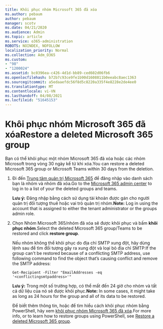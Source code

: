 ```yaml
---
title: Khôi phục nhóm Microsoft 365 đã xóa
ms.author: pebaum
author: pebaum
manager: scotv
ms.date: 04/21/2020
ms.audience: Admin
ms.topic: article
ms.service: o365-administration
ROBOTS: NOINDEX, NOFOLLOW
localization_priority: Normal
ms.collection: Adm_O365
ms.custom:
- "98"
- "1200024"
ms.assetid: bc0396ea-c426-4d1d-bb89-ced602d06fb6
ms.openlocfilehash: b72b7c93ce9fe1b90d1608811b0eeabc8aec1363
ms.sourcegitcommit: a5edaaefdc56f8d5c8220a335f4e8228e2de4ee0
ms.translationtype: MT
ms.contentlocale: vi-VN
ms.lasthandoff: 04/08/2021
ms.locfileid: "51645153"
---
```

# <a name="restore-a-deleted-microsoft-365-group"></a><span data-ttu-id="4b4d6-102">Khôi phục nhóm Microsoft 365 đã xóa</span><span class="sxs-lookup"><span data-stu-id="4b4d6-102">Restore a deleted Microsoft 365 group</span></span>

<span data-ttu-id="4b4d6-103">Bạn có thể khôi phục một nhóm Microsoft 365 đã xóa hoặc các nhóm Microsoft trong vòng 30 ngày kể từ khi xóa.</span><span class="sxs-lookup"><span data-stu-id="4b4d6-103">You can restore a deleted Microsoft 365 group or Microsoft Teams within 30 days from the deletion.</span></span>

1. <span data-ttu-id="4b4d6-104">Đi đến [Trung tâm quản trị Microsoft 365](https://aka.ms/RestoreDeletedGroup) để đăng nhập vào danh sách bạn là nhóm và nhóm đã xóa.</span><span class="sxs-lookup"><span data-stu-id="4b4d6-104">Go to the [Microsoft 365 admin center](https://aka.ms/RestoreDeletedGroup) to log in to a list of your the deleted groups and teams.</span></span>

    <span data-ttu-id="4b4d6-105">**Lưu ý:** Đăng nhập bằng cách sử dụng tài khoản được gán cho người quản trị đối tượng thuê hoặc vai trò quản trị nhóm.</span><span class="sxs-lookup"><span data-stu-id="4b4d6-105">**Note:** Log in using the account that is assigned to either the tenant administrator or the groups admin role.</span></span>

1. <span data-ttu-id="4b4d6-106">Chọn Nhóm Microsoft 365/nhóm đã xóa sẽ được khôi phục và bấm **khôi phục nhóm**.</span><span class="sxs-lookup"><span data-stu-id="4b4d6-106">Select the deleted Microsoft 365 group/Teams to be restored and click **restore group**.</span></span>

    <span data-ttu-id="4b4d6-107">Nếu nhóm không thể khôi phục do địa chỉ SMTP xung đột, hãy dùng lệnh sau để tìm đối tượng gây ra xung đột và loại bỏ địa chỉ SMTP:</span><span class="sxs-lookup"><span data-stu-id="4b4d6-107">If the group can't be restored because of a conflicting SMTP address, use following command to find the object that’s causing conflict and remove the SMTP address:</span></span>

    `Get-Recipient -Filter "EmailAddresses -eq '<conflictingsmtpaddress>'"`

    <span data-ttu-id="4b4d6-108">**Lưu ý:** Trong một số trường hợp, có thể mất đến 24 giờ cho nhóm và tất cả dữ liệu của nó sẽ được khôi phục.</span><span class="sxs-lookup"><span data-stu-id="4b4d6-108">**Note:** In some cases, it might take as long as 24 hours for the group and all of its data to be restored.</span></span>

    <span data-ttu-id="4b4d6-109">Để biết thêm thông tin, hoặc để tìm hiểu cách khôi phục nhóm bằng PowerShell, hãy xem [khôi phục nhóm Microsoft 365 đã xóa](https://go.microsoft.com/fwlink/?linkid=867802).</span><span class="sxs-lookup"><span data-stu-id="4b4d6-109">For more info, or to learn how to restore groups using PowerShell, see [Restore a deleted Microsoft 365 group](https://go.microsoft.com/fwlink/?linkid=867802).</span></span>
